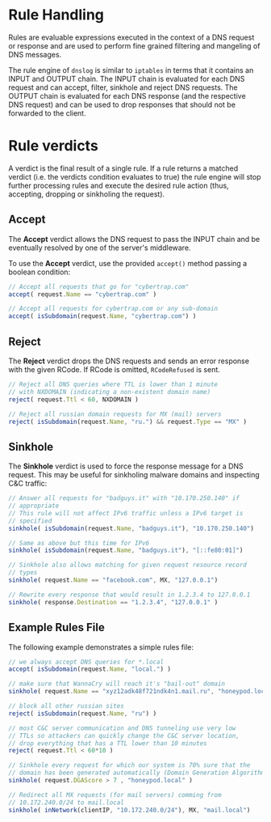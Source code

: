 # Rule Handling

Rules are evaluable expressions executed in the context of a DNS
request or response and are used to perform fine grained filtering and mangeling of DNS messages.

The rule engine of `dnslog` is similar to `iptables` in terms that it contains an INPUT and OUTPUT chain. The INPUT chain is evaluated for each DNS request and can accept, filter, sinkhole and reject DNS requests. The OUTPUT chain is evaluated for each DNS response (and the respective DNS request) and can be used to drop responses that should not be forwarded to the client.

# Rule verdicts

A verdict is the final result of a single rule. If a rule returns a matched verdict (i.e. the verdicts condition evaluates to true) the rule engine will stop further processing rules and execute the desired rule action (thus, accepting, dropping or sinkholing the request). 

## Accept

The **Accept** verdict allows the DNS request to pass the INPUT chain and be eventually resolved by one of the server's middleware.

To use the **Accept** verdict, use the provided `accept()` method passing a boolean condition:

```javascript
// Accept all requests that go for "cybertrap.com"
accept( request.Name == "cybertrap.com" )

// Accept all requests for cybertrap.com or any sub-domain
accept( isSubdomain(request.Name, "cybertrap.com") )
```

## Reject

The **Reject** verdict drops the DNS requests and sends an error response with the given RCode. If RCode is omitted, `RCodeRefused` is sent.

```javascript
// Reject all DNS queries where TTL is lower than 1 minute
// with NXDOMAIN (indicating a non-existent domain name)
reject( request.Ttl < 60, NXDOMAIN )

// Reject all russian domain requests for MX (mail) servers
reject( isSubdomain(request.Name, "ru.") && request.Type == "MX" )
```

## Sinkhole

The **Sinkhole** verdict is used to force the response message for
a DNS request. This may be useful for sinkholing malware domains and
inspecting C&C traffic:

```javascript
// Answer all requests for "badguys.it" with "10.170.250.140" if
// appropriate
// This rule will not affect IPv6 traffic unless a IPv6 target is
// specified
sinkhole( isSubdomain(request.Name, "badguys.it"), "10.170.250.140")

// Same as above but this time for IPv6
sinkhole( isSubdomain(request.Name, "badguys.it"), "[::fe80:01]")

// Sinkhole also allows matching for given request resource record
// types
sinkhole( request.Name == "facebook.com", MX, "127.0.0.1")

// Rewrite every response that would result in 1.2.3.4 to 127.0.0.1
sinkhole( response.Destination == "1.2.3.4", "127.0.0.1" )
```

## Example Rules File

The following example demonstrates a simple rules file:

```javascript
// we always accept DNS queries for *.local
accept( isSubdomain(request.Name, "local.") )

// make sure that WannaCry will reach it's "bail-out" domain
sinkhole( request.Name == "xyz12adk48f721ndk4n1.mail.ru", "honeypod.local")

// block all other russian sites
reject( isSubdomain(request.Name, "ru") )

// most C&C server communication and DNS tunneling use very low
// TTLs so attackers can quickly change the C&C server location,
// drop everything that has a TTL lower than 10 minutes
reject( request.Ttl < 60*10 )

// Sinkhole every request for which our system is 70% sure that the
// domain has been generated automatically (Domain Generation Algorithm)
sinkhole( request.DGAScore > 7 , "honeypod.local" )

// Redirect all MX requests (for mail servers) comming from
// 10.172.240.0/24 to mail.local
sinkhole( inNetwork(clientIP, "10.172.240.0/24"), MX, "mail.local")
```